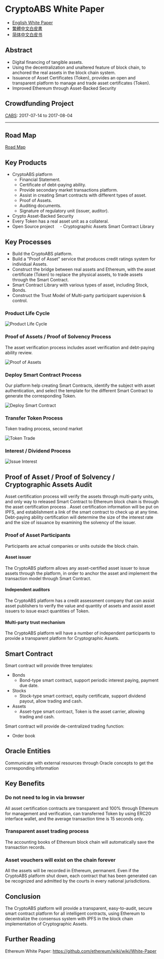 # CryptoABS White Paper

- [English White Paper](./README.md) 
- [繁體中文白皮書](./README_zh.md)
- [简体中文白皮书](./README_cn.md)

## Abstract

- Digital financing of tangible assets.
- Using the decentralization and unaltered feature of block chain, to anchored the real assets in the block chain system.
- Issuance of Asset Certificates (Token), provides an open and transparent platform to manage and trade asset certificates (Token).
- Improved Ethereum through Asset-Backed Security

## Crowdfunding Project

[CABS](./tokens/CABS/CABS_TOKEN_en.md): 2017-07-14 to 2017-08-04

----

## Road Map

[Road Map](./ROAD_MAP.md)

## Key Products

- CryptoABS platform
    - Financial Statement.
    - Certificate of debt-paying ability.
    - Provide secondary market transactions platform.
    - Assist in creating Smart contracts with different types of asset.
    - Proof of Assets.
    - Auditing documents.
    - Signature of regulatory unit (issuer, auditor).
- Crypto Asset-Backed Security
- Every Token has a real asset unit as a collateral.
- Open Source project
    - Cryptographic Assets Smart Contract Library


## Key Processes

- Build the CryptoABS platform.
- Build a "Proof of Asset" service that produces credit ratings system for individual Assets.
- Construct the bridge between real assets and Ethereum, with the asset certificate (Token) to replace the physical assets, to trade assets through the Smart Contract.
- Smart Contract Library with various types of asset, including Stock, Bonds.
- Construct the Trust Model of Multi-party participant supervision & control.

### Product Life Cycle

![Product Life Cycle](./images/en/Product_Life_Cycle.png)

### Proof of Assets / Proof of Solvency Process

The asset verification process includes asset verification and debt-paying ability review.

![Proof of Assets](./images/en/Proof_of_Assets.png)

### Deploy Smart Contract Process

Our platform help creating Smart Contracts, identify the subject with asset authentication, and select the template for the different Smart Contract to generate the corresponding Token.

![Deploy Smart Contract](./images/en/Deploy_Smart_Contract.png)

### Transfer Token Process

Token trading process, second market

![Token Trade](./images/en/Token_Trade.png)

### Interest / Dividend Process

![Issue Interest](./images/en/Issue_Interest_Flow.png)

## Proof of Asset / Proof of Solvency / Cryptographic Assets Audit

Asset certification process will verify the assets through multi-party units, and only way to released Smart Contract to Ethereum block chain is through the asset certification process .
Asset certification information will be put on IPFS, and establishment a link of the smart contract to check up at any time.
Debt-paying ability certification will determine the size of the interest rate and the size of issuance by examining the solvency of the issuer.

### Proof of Asset Participants

Participants are actual companies or units outside the block chain.

#### Asset issuer

The CryptoABS platform allows any asset-certified asset issuer to issue assets through the platform, in order to anchor the asset and implement the transaction model through Smart Contract.

#### Independent auditors

The CryptoABS platform has a credit assessment company that can assist asset publishers to verify the value and quantity of assets and assist asset issuers to issue exact quantities of Token.

#### Multi-party trust mechanism

The CryptoABS platform will have a number of independent participants to provide a transparent platform for Cryptographic Assets.

## Smart Contract

Smart contract will provide three templates:
- Bonds
    - Bond-type smart contract, support periodic interest paying, payment due date.
- Stocks
    - Stock-type smart contract, equity certificate, support dividend payout, allow trading and cash.
- Assets
    - Asset-type smart contract, Token is the asset carrier, allowing trading and cash.

Smart contract will provide de-centralized trading function:
- Order book

## Oracle Entities

Communicate with external resources through Oracle concepts to get the corresponding information

## Key Benefits

### Do not need to log in via browser

All asset certification contracts are transparent and 100% through Ethereum for management and verification, can transferred Token by using ERC20 interface wallet, and the average transaction time is 15 seconds only.

### Transparent asset trading process

The accounting books of Ethereum block chain will automatically save the transaction records.

### Asset vouchers will exist on the chain forever

All the assets will be recorded in Ethereum, permanent.
Even if the CryptoABS platform shut down, each contract that has been generated can be recognized and admitted by the courts in every national jurisdictions.

## Conclusion

The CryptoABS platform will provide a transparent, easy-to-audit, secure smart contract platform for all intelligent contracts, using Ethereum to decentralize the consensus system with IPFS in the block chain implementation of Cryptographic Assets.

## Further Reading
Ethereum White Paper: https://github.com/ethereum/wiki/wiki/White-Paper
